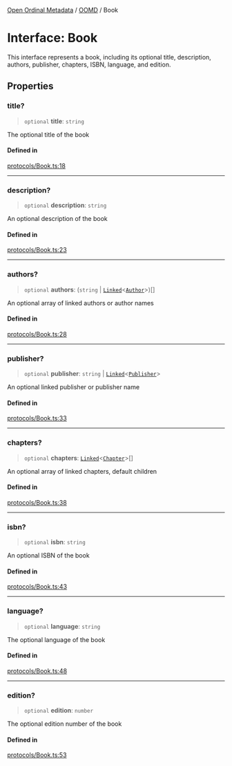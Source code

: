 [Open Ordinal Metadata](../../README.md) / [OOMD](../README.md) / Book

# Interface: Book

This interface represents a book, including its optional title, description,
authors, publisher, chapters, ISBN, language, and edition.

## Properties

### title?

> `optional` **title**: `string`

The optional title of the book

#### Defined in

[protocols/Book.ts:18](https://github.com/open-ordinal/open-ordinal-metadata/blob/5abb5abae2bd895ff8e9de3f437702550bb5189b/src/protocols/Book.ts#L18)

***

### description?

> `optional` **description**: `string`

An optional description of the book

#### Defined in

[protocols/Book.ts:23](https://github.com/open-ordinal/open-ordinal-metadata/blob/5abb5abae2bd895ff8e9de3f437702550bb5189b/src/protocols/Book.ts#L23)

***

### authors?

> `optional` **authors**: (`string` \| [`Linked`](../type-aliases/Linked.md)\<[`Author`](Author.md)\>)[]

An optional array of linked authors or author names

#### Defined in

[protocols/Book.ts:28](https://github.com/open-ordinal/open-ordinal-metadata/blob/5abb5abae2bd895ff8e9de3f437702550bb5189b/src/protocols/Book.ts#L28)

***

### publisher?

> `optional` **publisher**: `string` \| [`Linked`](../type-aliases/Linked.md)\<[`Publisher`](Publisher.md)\>

An optional linked publisher or publisher name

#### Defined in

[protocols/Book.ts:33](https://github.com/open-ordinal/open-ordinal-metadata/blob/5abb5abae2bd895ff8e9de3f437702550bb5189b/src/protocols/Book.ts#L33)

***

### chapters?

> `optional` **chapters**: [`Linked`](../type-aliases/Linked.md)\<[`Chapter`](Chapter.md)\>[]

An optional array of linked chapters, default children

#### Defined in

[protocols/Book.ts:38](https://github.com/open-ordinal/open-ordinal-metadata/blob/5abb5abae2bd895ff8e9de3f437702550bb5189b/src/protocols/Book.ts#L38)

***

### isbn?

> `optional` **isbn**: `string`

An optional ISBN of the book

#### Defined in

[protocols/Book.ts:43](https://github.com/open-ordinal/open-ordinal-metadata/blob/5abb5abae2bd895ff8e9de3f437702550bb5189b/src/protocols/Book.ts#L43)

***

### language?

> `optional` **language**: `string`

The optional language of the book

#### Defined in

[protocols/Book.ts:48](https://github.com/open-ordinal/open-ordinal-metadata/blob/5abb5abae2bd895ff8e9de3f437702550bb5189b/src/protocols/Book.ts#L48)

***

### edition?

> `optional` **edition**: `number`

The optional edition number of the book

#### Defined in

[protocols/Book.ts:53](https://github.com/open-ordinal/open-ordinal-metadata/blob/5abb5abae2bd895ff8e9de3f437702550bb5189b/src/protocols/Book.ts#L53)
